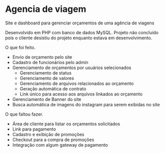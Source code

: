 # Agencia de viagem
 Site e dashboard para gerenciar orçamentos de uma agência de viagens

Desenvolvido em PHP com banco de dados MySQL. 
Projeto não concluído pois o cliente desistiu do projeto enquanto estava em desenvolvimento.

O que foi feito.
 - Envio de orçamento pelo site
 - Cadastro de funcionários pelo admin
 - Gerenciamento de orçamentos por usuários selecionados
   - Gerenciamento de status
   - Gerenciamento de valores
   - Gerenciamento de arquivos relacionados ao orçamento
   - Geração automática de contrato
   - Link único para acesso aos arquivos linkados ao orçamento
 - Gerenciamento de Banner do site
 - Busca automática de imagens do instagram para serem exibidas no site

O que faltou fazer.
 - Área de cliente para listar os orçamentos solicitados
 - Link para pagamento
 - Cadastro e exibição de promoções
 - Checkout para a compra de promoções
 - Integração com algum gateway de pagamento
